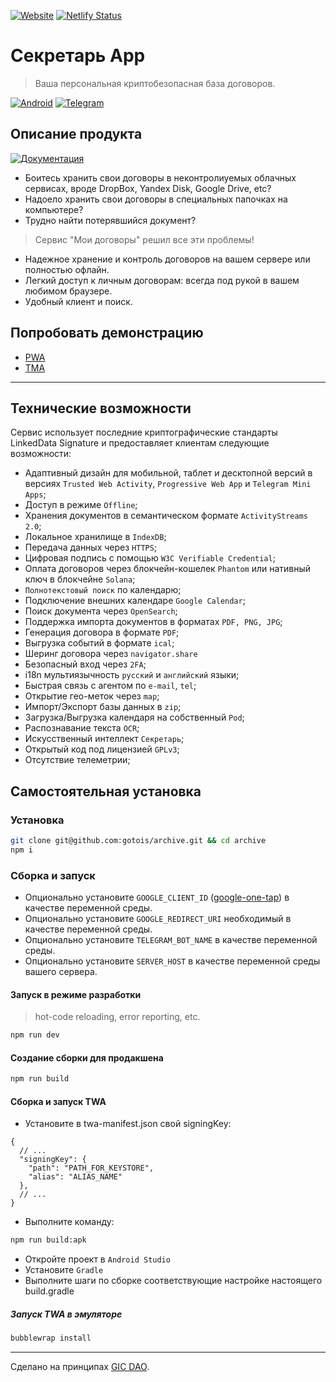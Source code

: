 [![Website](https://img.shields.io/website/https/archive.gotointeractive.com.svg?link=https://archive.gotointeractive.com)](https://archive.gotointeractive.com)
[![Netlify Status](https://api.netlify.com/api/v1/badges/f467de0f-4773-4f8a-ac3b-5d4aeca0ea83/deploy-status)](https://app.netlify.com/sites/my-archive/deploys)

# Секретарь App
> Ваша персональная криптобезопасная база договоров.

[![Android](https://img.shields.io/badge/Android-Install-green?logo=android&style=for-the-badge&link=https://play.google.com/store/apps/details?id=ru.baskovsky.archive.twa)](https://play.google.com/store/apps/details?id=ru.baskovsky.archive.twa)
[![Telegram](https://img.shields.io/badge/Telegram-gray?logo=telegram&style=for-the-badge&link=https://t.me/gotois_bot/App)](https://t.me/gotois_bot/App)

## Описание продукта

[![Документация](https://img.shields.io/badge/%D0%94%D0%BE%D0%BA%D1%83%D0%BC%D0%B5%D0%BD%D1%82%D0%B0%D1%86%D0%B8%D1%8F-gray?style=for-the-badge&link=https://baskovsky.ru/2021/09/my-archive/)](https://baskovsky.ru/2021/09/my-archive/)

- Боитесь хранить свои договоры в неконтролиуемых облачных сервисах, вроде DropBox, Yandex Disk, Google Drive, etc?
- Надоело хранить свои договоры в специальных папочках на компьютере?
- Трудно найти потерявшийся документ?

> Сервис "Мои договоры" решил все эти проблемы!

- Надежное хранение и контроль договоров на вашем сервере или полностью офлайн.
- Легкий доступ к личным договорам: всегда под рукой в вашем любимом браузере.
- Удобный клиент и поиск.

## Попробовать демонстрацию

- [PWA](https://archive.gotointeractive.com/)
- [TMA](https://t.me/gotois_bot/App)

---

## Технические возможности
Сервис использует последние криптографические стандарты LinkedData Signature и предоставляет клиентам следующие возможности:

- Адаптивный дизайн для мобильной, таблет и десктопной версий в версиях `Trusted Web Activity`, `Progressive Web App` и `Telegram Mini Apps`;
- Доступ в режиме `Offline`;
- Хранения документов в семантическом формате `ActivityStreams 2.0`;
- Локальное хранилище в `IndexDB`;
- Передача данных через `HTTPS`;
- Цифровая подпись с помощью `W3C Verifiable Credential`;
- Оплата договоров через блокчейн-кошелек `Phantom` или нативный ключ в блокчейне `Solana`;
- `Полнотекстовый поиск` по календарю;
- Подключение внешних календаре `Google Calendar`;
- Поиск документа через `OpenSearch`;
- Поддержка импорта документов в форматах `PDF, PNG, JPG`;
- Генерация договора в формате `PDF`;
- Выгрузка событий в формате `ical`;
- Шеринг договора через `navigator.share`
- Безопасный вход через `2FA`;
- i18n мультиязычность `русский` и `английский` языки;
- Быстрая связь с агентом по `e-mail`, `tel`;
- Открытие гео-меток через `map`;
- Импорт/Экспорт базы данных в `zip`;
- Загрузка/Выгрузка календаря на собственный `Pod`;
- Распознавание текста `OCR`;
- Искусственный интеллект `Секретарь`;
- Открытый код под лицензией `GPLv3`;
- Отсутствие телеметрии;

## Самостоятельная установка

### Установка
```bash
git clone git@github.com:gotois/archive.git && cd archive
npm i
```

### Сборка и запуск

- Опционально установите `GOOGLE_CLIENT_ID` ([google-one-tap](https://developers.google.com/identity/gsi/web/guides/display-google-one-tap)) в качестве переменной среды.
- Опционально установите `GOOGLE_REDIRECT_URI` необходимый в качестве переменной среды.
- Опционально установите `TELEGRAM_BOT_NAME` в качестве переменной среды.
- Опционально установите `SERVER_HOST` в качестве переменной среды вашего сервера.

#### Запуск в режиме разработки
> hot-code reloading, error reporting, etc.

```bash
npm run dev
```

#### Создание сборки для продакшена
```bash
npm run build
```

#### Сборка и запуск TWA

- Установите в twa-manifest.json свой signingKey:
```json5
{
  // ...
  "signingKey": {
    "path": "PATH_FOR_KEYSTORE",
    "alias": "ALIAS_NAME"
  },
  // ...
}
```

- Выполните команду:
```bash
npm run build:apk
```
- Откройте проект в `Android Studio`
- Установите `Gradle`
- Выполните шаги по сборке соответствующие настройке настоящего build.gradle

##### Запуск TWA в эмуляторе
```bash
bubblewrap install
```

---
Сделано на принципах [GIC DAO](https://gotointeractive.com/manifest).
